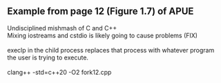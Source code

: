 ## Example from page 12 (Figure 1.7) of APUE
Undisciplined mishmash of C and C++<br>
Mixing iostreams and cstdio is likely going to cause problems (FIX)<br>
<br>
execlp in the child process replaces that process with whatever program the user is trying to execute.<br>
<br>
clang++ -std=c++20 -O2 fork12.cpp <br>




